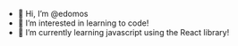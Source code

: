 - 👋 Hi, I’m @edomos
- 👀 I’m interested in learning to code!
- 🌱 I’m currently learning javascript using the React library!

<!---
edomos/edomos is a ✨ special ✨ repository because its `README.md` (this file) appears on your GitHub profile.
You can click the Preview link to take a look at your changes.
--->
